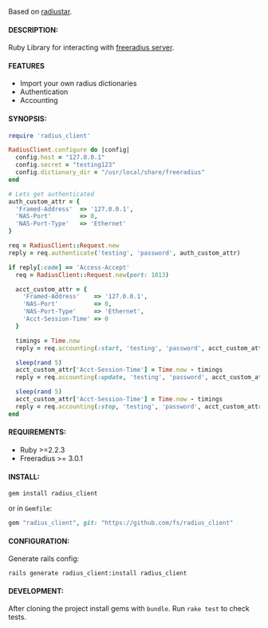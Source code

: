 Based on [radiustar](https://github.com/pjdavis/radiustar).

#### DESCRIPTION:

Ruby Library for interacting with [freeradius server](http://freeradius.org/).

#### FEATURES

* Import your own radius dictionaries
* Authentication
* Accounting

#### SYNOPSIS:

```ruby
require 'radius_client'

RadiusClient.configure do |config|
  config.host = "127.0.0.1"
  config.secret = "testing123"
  config.dictionary_dir = "/usr/local/share/freeradius"
end

# Lets get authenticated
auth_custom_attr = {
  'Framed-Address'  => '127.0.0.1',
  'NAS-Port'        => 0,
  'NAS-Port-Type'   => 'Ethernet'
}

req = RadiusClient::Request.new
reply = req.authenticate('testing', 'password', auth_custom_attr)

if reply[:code] == 'Access-Accept'
  req = RadiusClient::Request.new(port: 1813)

  acct_custom_attr = {
    'Framed-Address'    => '127.0.0.1',
    'NAS-Port'          => 0,
    'NAS-Port-Type'     => 'Ethernet',
    'Acct-Session-Time' => 0
  }

  timings = Time.now
  reply = req.accounting(:start, 'testing', 'password', acct_custom_attr)

  sleep(rand 5)
  acct_custom_attr['Acct-Session-Time'] = Time.now - timings
  reply = req.accounting(:update, 'testing', 'password', acct_custom_attr)

  sleep(rand 5)
  acct_custom_attr['Acct-Session-Time'] = Time.now - timings
  reply = req.accounting(:stop, 'testing', 'password', acct_custom_attr)
end
```

#### REQUIREMENTS:

* Ruby >=2.2.3
* Freeradius >= 3.0.1

#### INSTALL:

`gem install radius_client`

or in `Gemfile`:

```ruby
gem "radius_client", git: "https://github.com/fs/radius_client"
```

#### CONFIGURATION:

Generate rails config:

`rails generate radius_client:install radius_client`

#### DEVELOPMENT:

After cloning the project install gems with `bundle`. Run `rake test` to check tests.
